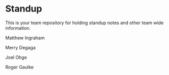 # Standup

This is your team repository for holding standup notes and other team wide information. 

Matthew Ingraham

Merry Degaga

Joel Ohge

Roger Gaulke
